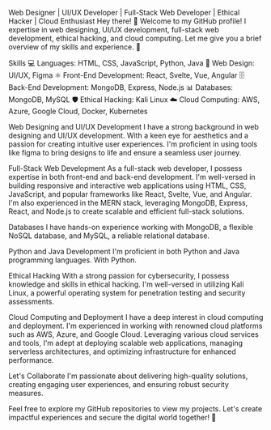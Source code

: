 Web Designer | UI/UX Developer | Full-Stack Web Developer | Ethical Hacker | Cloud Enthusiast 
Hey there! 👋 Welcome to my GitHub profile! I expertise in web designing, UI/UX development, full-stack web development, ethical hacking, and cloud computing. 
Let me give you a brief overview of my skills and experience. 🚀

Skills
💻 Languages: HTML, CSS, JavaScript, Python, Java
🎨 Web Design: UI/UX, Figma
⚛️ Front-End Development: React, Svelte, Vue, Angular
🗄️ Back-End Development: MongoDB, Express, Node.js
📊 Databases: MongoDB, MySQL
🛡️ Ethical Hacking: Kali Linux
☁️ Cloud Computing: AWS, Azure, Google Cloud, Docker, Kubernetes

Web Designing and UI/UX Development
I have a strong background in web designing and UI/UX development. With a keen eye for aesthetics and a passion for creating intuitive user experiences. I'm proficient in using tools like figma to bring designs to life and ensure a seamless user journey.

Full-Stack Web Development
As a full-stack web developer, I possess expertise in both front-end and back-end development. I'm well-versed in building responsive and interactive web applications using HTML, CSS, JavaScript, and popular frameworks like React, Svelte, Vue, and Angular. I'm also experienced in the MERN stack, leveraging MongoDB, Express, React, and Node.js to create scalable and efficient full-stack solutions.

Databases
I have hands-on experience working with MongoDB, a flexible NoSQL database, and MySQL, a reliable relational database. 

Python and Java Development
I'm proficient in both Python and Java programming languages. With Python.

Ethical Hacking
With a strong passion for cybersecurity, I possess knowledge and skills in ethical hacking. I'm well-versed in utilizing Kali Linux, a powerful operating system for penetration testing and security assessments. 

Cloud Computing and Deployment
I have a deep interest in cloud computing and deployment. I'm experienced in working with renowned cloud platforms such as AWS, Azure, and Google Cloud. Leveraging various cloud services and tools, I'm adept at deploying scalable web applications, managing serverless architectures, and optimizing infrastructure for enhanced performance.

Let's Collaborate
I'm passionate about delivering high-quality solutions, creating engaging user experiences, and ensuring robust security measures.

Feel free to explore my GitHub repositories to view my projects. 
Let's create impactful experiences and secure the digital world together! 🌟
